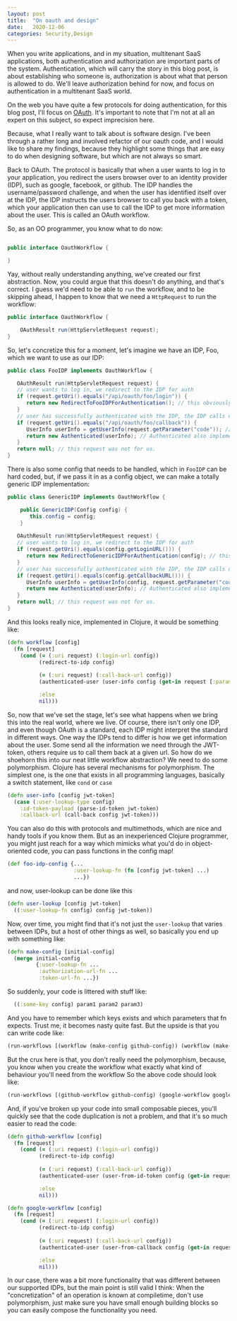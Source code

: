 ```yaml
---
layout: post
title:  "On oauth and design"
date:   2020-12-06
categories: Security,Design
---
```

When you write applications, and in my situation, multitenant SaaS applications, both authentication and authorization are important parts of the system.
Authentication, which will carry the story in this blog post, is about establishing who someone is, authorization is about what that person is allowed to do.
We'll leave authorization behind for now, and focus on authentication in a multitenant SaaS world. 

On the web you have quite a few protocols for doing authentication, for this blog post, I'll focus on [OAuth](https://oauth.net/2/). It's important to note
that I'm not at all an expert on this subject, so expect imprecision here.

Because, what I really want to talk about is software design. I've been through a rather long and involved refactor of our oauth code, and I would like to share
my findings, because they highlight some things that are easy to do when designing software, but which are not always so smart.

Back to OAuth. The protocol is basically that when a user wants to log in to your application, you redirect the users browser over to an identity provider (IDP), such as
google, facebook, or github. The IDP handles the username/password challenge, and when the user has identified itself over at the IDP, the IDP instructs the users browser to 
call you back with a token, which your application then can use to call the IDP to get more information about the user. This is called an OAuth workflow.

So, as an OO programmer, you know what to do now:

```java

public interface OauthWorkflow {

}
```

Yay, without really understanding anything, we've created our first abstraction. Now, you could argue that this doesn't do anything, and that's correct.
I guess we'd need to be able to `run` the workflow, and to be skipping ahead, I happen to know that we need a `HttpRequest` to run the workflow:

```java
public interface OauthWorkflow {

    OAuthResult run(HttpServletRequest request);
}
```

So, let's concretize this for a moment, let's imagine we have an IDP, Foo, which we want to use as our IDP:

```java
public class FooIDP implements OauthWorkflow {

   OAuthResult run(HttpServletRequest request) {
   // user wants to log in, we redirect to the IDP for auth
   if (request.getUri().equals("/api/oauth/foo/login")) { 
      return new RedirectToFooIDPForAuthentication(); // this obviously implements OAuthResult and redirects the browser to the IDP for auth
   }
   // user has successfully authenticated with the IDP, the IDP calls us back with a token
   if (request.getUri().equals("/api/oauth/foo/callback")) {
      UserInfo userInfo = getUserInfo(request.getParameter("code")); // we'll leave this as an excercise for the reader
      return new Authenticated(userInfo); // Authenticated also implements OAuthResult
   }
   return null; // this request was not for us.
}
```

There is also some config that needs to be handled, which in `FooIDP` can be hard coded, but, if we pass it in as a config object, we can make a totally
generic IDP implementation:

```java
public class GenericIDP implements OauthWorkflow {

    public GenericIDP(Config config) {
       this.config = config;
    }
    
   OAuthResult run(HttpServletRequest request) {
   // user wants to log in, we redirect to the IDP for auth
   if (request.getUri().equals(config.getLoginURL())) {
      return new RedirectToGenericIDPForAuthentication(config); // this obviously implements OAuthResult and redirects the browser to the IDP for auth
   }
   // user has successfully authenticated with the IDP, the IDP calls us back with a token
   if (request.getUri().equals(config.getCallbackURL())) {
      UserInfo userInfo = getUserInfo(config, request.getParameter("code")); // we'll leave this as an excercise for the reader
      return new Authenticated(userInfo); // Authenticated also implements OAuthResult
   }
   return null; // this request was not for us.
}
```

And this looks really nice, implemented in Clojure, it would be something like:
```clojure
(defn workflow [config]
  (fn [request]
    (cond (= (:uri request) (:login-url config))
          (redirect-to-idp config)
          
          (= (:uri request) (:call-back-url config))
          (authenticated-user (user-info config (get-in request [:params :code])))

          :else 
          nil)))
```

So, now that we've set the stage, let's see what happens when we bring this into the real world, where we live.
Of course, there isn't only one IDP, and even though OAuth is a standard, each IDP might interpret the standard in different ways.
One way the IDPs tend to differ is how we get information about the user. Some send all the information we need through the JWT-token, others require us to call
them back at a given url. So how do we shoehorn this into our neat little workflow abstraction? We need to do some polymorphism. 
Clojure has several mechanisms for polymorphism. The simplest one, is the one that exists in all programming languages, basically a switch statement, like `cond` or `case`

```clojure
(defn user-info [config jwt-token]
  (case (:user-lookup-type config)
    :id-token-payload (parse-id-token jwt-token)
    :callback-url (call-back config jwt-token)))
```
You can also do this with protocols and multimethods, which are nice and handy tools if you know them. But as an inexperienced Clojure programmer, you might just reach for
a way which mimicks what you'd do in object-oriented code, you can pass functions in the config map!

```clojure
(def foo-idp-config {...
                     :user-lookup-fn (fn [config jwt-token] ...)
                     ...})
```
and now, user-lookup can be done like this

```clojure
(defn user-lookup [config jwt-token]
  ((:user-lookup-fn config) config jwt-token))
```
Now, over time, you might find that it's not just the `user-lookup` that varies between IDPs, but a host of other things as well, so basically you end up with something like:

```clojure
(defn make-config [initial-config]
  (merge initial-config
         {:user-lookup-fn ...
          :authorization-url-fn ...
          :token-url-fn ...})
```
So suddenly, your code is littered with stuff like:
```clojure
  ((:some-key config) param1 param2 param3)
```
And you have to remember which keys exists and which parameters that fn expects. Trust me, it becomes nasty quite fast. But the upside is that you can write code like:

```clojure
(run-workflows [(workflow (make-config github-config)) (workflow (make-config google-config)) (workflow (make-config okta-config))]
```
But the crux here is that, you don't really need the polymorphism, because, you know when you create the workflow what exactly what kind of behaviour you'll need from the workflow
So the above code should look like:

```clojure
(run-workflows [(github-workflow github-config) (google-workflow google-config) (okta-workflow octa-config)])
```
And, if you've broken up your code into small composable pieces, you'll quickly see that the code duplication is not a problem, and that it's so much easier to read the code:
```clojure
(defn github-workflow [config]
  (fn [request]
    (cond (= (:uri request) (:login-url config))
          (redirect-to-idp config)
          
          (= (:uri request) (:call-back-url config))
          (authenticated-user (user-from-id-token config (get-in request [:params :code])))

          :else 
          nil)))
```

```clojure
(defn google-workflow [config]
  (fn [request]
    (cond (= (:uri request) (:login-url config))
          (redirect-to-idp config)
          
          (= (:uri request) (:call-back-url config))
          (authenticated-user (user-from-callback config (get-in request [:params :code])))

          :else 
          nil)))
```
In our case, there was a bit more functionality that was different between our supported IDPs, but the main point is still valid I think:
When the "concretization" of an operation is known at compiletime, don't use polymorphism, just make sure you have small enough building blocks so you can easily compose
the functionality you need.


                     
   
